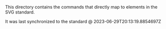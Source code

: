 This directory contains the commands that directly map to elements in the SVG standard.

It was last synchronized to the standard @ 2023-06-29T20:13:19.8854697Z
